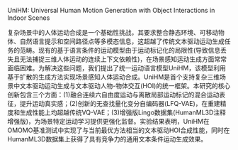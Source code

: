UniHM: Universal Human Motion Generation with Object Interactions in Indoor Scenes

复杂场景中的人体运动合成是一个基础性挑战，其要求整合静态环境、可移动物体、自然语言提示和空间路径点等多模态信息，这超越了传统文本驱动运动生成任务的范畴。现有的基于语言条件的运动模型由于运动标记化的局限性(导致信息丢失且无法捕捉三维人体运动的连续上下文依赖性)，在场景感知运动生成方面常常面临困难。为解决这些问题，我们提出了统一运动语言模型UniHM，该模型利用基于扩散的生成方法实现场景感知人体运动合成。UniHM是首个支持复杂三维场景中文本驱动运动生成与文本驱动人物-物体交互(HOI)的统一框架。本研究的核心创新包含三个方面：(1)融合连续六自由度运动与离散局部运动标记的混合运动表征，提升运动真实感；(2)创新的无查找量化变分自编码器(LFQ-VAE)，在重建精度和生成性能上均超越传统VQ-VAE；(3)增强版Lingo数据集(HumanML3D注释增强版)，为场景特定运动学习提供更强化监督。实验结果表明，UniHM在OMOMO基准测试中实现了与当前最优方法相当的文本驱动HOI合成性能，同时在HumanML3D数据集上获得了具有竞争力的通用文本条件运动生成效果。   